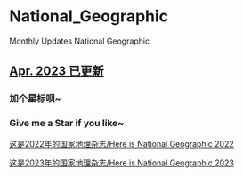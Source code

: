 # National_Geographic
Monthly Updates National Geographic

## [Apr. 2023 已更新](https://github.com/ThomasSu1/National_Geographic/blob/master/2023/National%20Geographic%20April%202023.pdf)

### 加个**星标**呗~
### Give me a **Star** if you like~


[这是2022年的国家地理杂志/Here is National Geographic 2022](https://github.com/ThomasSu1/National_Geographic/tree/master/2022)

[这是2023年的国家地理杂志/Here is National Geographic 2023](https://github.com/ThomasSu1/National_Geographic/tree/master/2023)
